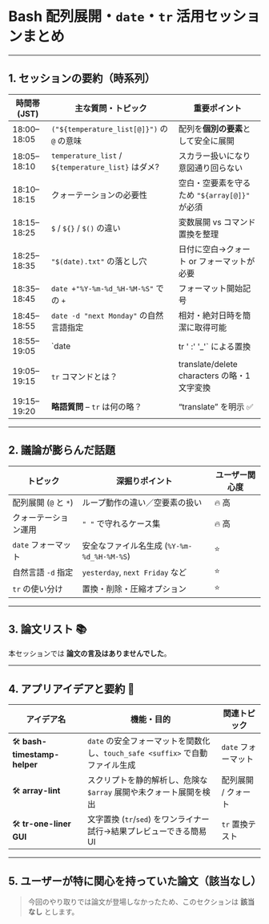 # Bash 配列展開・`date`・`tr` 活用セッションまとめ

---

## 1. セッションの要約（時系列）

| 時間帯 (JST) | 主な質問・トピック | 重要ポイント |
|--------------|-------------------|--------------|
| 18:00–18:05 | `("${temperature_list[@]}")` の `@` の意味 | 配列を**個別の要素**として安全に展開 |
| 18:05–18:10 | `temperature_list` / `${temperature_list}` はダメ? | スカラー扱いになり意図通り回らない |
| 18:10–18:15 | クォーテーションの必要性 | 空白・空要素を守るため `"${array[@]}"` が必須 |
| 18:15–18:25 | `$` / `${}` / `$()` の違い | 変数展開 vs コマンド置換を整理 |
| 18:25–18:35 | `"$(date).txt"` の落とし穴 | 日付に空白→クォート or フォーマットが必要 |
| 18:35–18:45 | `date +"%Y-%m-%d_%H-%M-%S"` での `+` | フォーマット開始記号 |
| 18:45–18:55 | `date -d "next Monday"` の自然言語指定 | 相対・絶対日時を簡潔に取得可能 |
| 18:55–19:05 | `date | tr ' :' '_'` による置換 | `tr` で空白/コロン→アンダースコア変換 |
| 19:05–19:15 | `tr` コマンドとは？ | translate/delete characters の略・1文字変換 |
| 19:15–19:20 | **略語質問** – `tr` は何の略？ | “translate” を明示 ✅ |

---

## 2. 議論が膨らんだ話題

| トピック | 深掘りポイント | ユーザー関心度 |
|----------|----------------|----------------|
| 配列展開 (`@` と `*`) | ループ動作の違い／空要素の扱い | 🔥 高 |
| クォーテーション運用 | `" "` で守れるケース集 | 🔥 高 |
| `date` フォーマット | 安全なファイル名生成 (`%Y-%m-%d_%H-%M-%S`) | ⭐ |
| 自然言語 `-d` 指定 | `yesterday`, `next Friday` など | ⭐ |
| `tr` の使い分け | 置換・削除・圧縮オプション | ⭐ |

---

## 3. 論文リスト 📚

本セッションでは **論文の言及はありませんでした**。

---

## 4. アプリアイデアと要約 📱

| アイデア名 | 機能・目的 | 関連トピック |
|------------|-----------|--------------|
| 🛠 **bash-timestamp-helper** | `date` の安全フォーマットを関数化し、`touch_safe <suffix>` で自動ファイル生成 | `date` フォーマット |
| 🛠 **array-lint** | スクリプトを静的解析し、危険な `$array` 展開や未クォート展開を検出 | 配列展開 / クォート |
| 🛠 **tr-one-liner GUI** | 文字置換 (`tr`/`sed`) をワンライナー試行→結果プレビューできる簡易UI | `tr` 置換テスト |

---

## 5. ユーザーが特に関心を持っていた論文（該当なし）

> 今回のやり取りでは論文が登場しなかったため、このセクションは **該当なし** とします。


